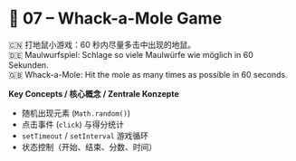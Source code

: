 # 🐹 07 – Whack-a-Mole Game

🇨🇳 打地鼠小游戏：60 秒内尽量多击中出现的地鼠。  
🇩🇪 Maulwurfspiel: Schlage so viele Maulwürfe wie möglich in 60 Sekunden.  
🇬🇧 Whack-a-Mole: Hit the mole as many times as possible in 60 seconds.

**Key Concepts / 核心概念 / Zentrale Konzepte**
- 随机出现元素 (`Math.random()`)
- 点击事件 (`click`) 与得分统计
- `setTimeout` / `setInterval` 游戏循环
- 状态控制（开始、结束、分数、时间）
